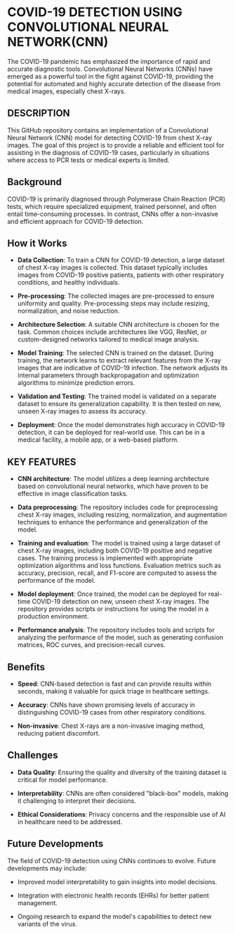 # COVID-19 DETECTION USING CONVOLUTIONAL NEURAL NETWORK(CNN)
The COVID-19 pandemic has emphasized the importance of rapid and accurate diagnostic tools. Convolutional Neural Networks (CNNs) have emerged as a powerful tool in the fight against COVID-19, providing the potential for automated and highly accurate detection of the disease from medical images, especially chest X-rays.


## DESCRIPTION
This GitHub repository contains an implementation of a Convolutional Neural Network (CNN) model for detecting COVID-19 from chest X-ray images. The goal of this project is to provide a reliable and efficient tool for assisting in the diagnosis of COVID-19 cases, particularly in situations where access to PCR tests or medical experts is limited.


## Background
COVID-19 is primarily diagnosed through Polymerase Chain Reaction (PCR) tests, which require specialized equipment, trained personnel, and often entail time-consuming processes. In contrast, CNNs offer a non-invasive and efficient approach for COVID-19 detection.


## How it Works
- **Data Collection**: To train a CNN for COVID-19 detection, a large dataset of chest X-ray images is collected. This dataset typically includes images from COVID-19 positive patients, patients with other respiratory conditions, and healthy individuals.

- **Pre-processing**: The collected images are pre-processed to ensure uniformity and quality. Pre-processing steps may include resizing, normalization, and noise reduction.

- **Architecture Selection**: A suitable CNN architecture is chosen for the task. Common choices include architectures like VGG, ResNet, or custom-designed networks tailored to medical image analysis.

- **Model Training**: The selected CNN is trained on the dataset. During training, the network learns to extract relevant features from the X-ray images that are indicative of COVID-19 infection. The network adjusts its internal parameters through backpropagation and optimization algorithms to minimize prediction errors.

- **Validation and Testing**: The trained model is validated on a separate dataset to ensure its generalization capability. It is then tested on new, unseen X-ray images to assess its accuracy.

- **Deployment**: Once the model demonstrates high accuracy in COVID-19 detection, it can be deployed for real-world use. This can be in a medical facility, a mobile app, or a web-based platform.


## KEY FEATURES
- **CNN architecture**: The model utilizes a deep learning architecture based on convolutional neural networks, which have proven to be effective in image classification tasks.

- **Data preprocessing**: The repository includes code for preprocessing chest X-ray images, including resizing, normalization, and augmentation techniques to enhance the performance and generalization of the model.

- **Training and evaluation**: The model is trained using a large dataset of chest X-ray images, including both COVID-19 positive and negative cases. The training process is implemented with appropriate optimization algorithms and loss functions. Evaluation metrics such as accuracy, precision, recall, and F1-score are computed to assess the performance of the model.

- **Model deployment**: Once trained, the model can be deployed for real-time COVID-19 detection on new, unseen chest X-ray images. The repository provides scripts or instructions for using the model in a production environment.

- **Performance analysis**: The repository includes tools and scripts for analyzing the performance of the model, such as generating confusion matrices, ROC curves, and precision-recall curves.


## Benefits
- **Speed**: CNN-based detection is fast and can provide results within seconds, making it valuable for quick triage in healthcare settings.

- **Accuracy**: CNNs have shown promising levels of accuracy in distinguishing COVID-19 cases from other respiratory conditions.

- **Non-invasive**: Chest X-rays are a non-invasive imaging method, reducing patient discomfort.


## Challenges
- **Data Quality**: Ensuring the quality and diversity of the training dataset is critical for model performance.

- **Interpretability**: CNNs are often considered "black-box" models, making it challenging to interpret their decisions.

- **Ethical Considerations**: Privacy concerns and the responsible use of AI in healthcare need to be addressed.

## Future Developments
The field of COVID-19 detection using CNNs continues to evolve. Future developments may include:

- Improved model interpretability to gain insights into model decisions.

- Integration with electronic health records (EHRs) for better patient management.

- Ongoing research to expand the model's capabilities to detect new variants of the virus.
